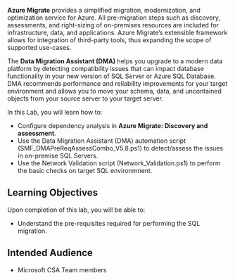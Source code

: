 **Azure Migrate** provides a simplified migration, modernization, and optimization service for Azure. All pre-migration steps such as discovery, assessments, and right-sizing of on-premises resources are included for infrastructure, data, and applications. Azure Migrate’s extensible framework allows for integration of third-party tools, thus expanding the scope of supported use-cases.

The **Data Migration Assistant (DMA)** helps you upgrade to a modern data platform by detecting compatibility issues that can impact database functionality in your new version of SQL Server or Azure SQL Database. DMA recommends performance and reliability improvements for your target environment and allows you to move your schema, data, and uncontained objects from your source server to your target server.

In this Lab, you will learn how to:

- Configure dependency analysis in **Azure Migrate: Discovery and assessment**.
- Use the Data Migration Assistant (DMA) automation script (SMF_DMAPreReqAssessCombo_V5.8.ps1) to detect/assess the issues in on-premise SQL Servers.
- Use the Network Validation script (Network_Validation.ps1) to perform the basic checks on target SQL environmnent.

## Learning Objectives

Upon completion of this lab, you will be able to:

- Understand the pre-requisites required for performing the SQL migration.

## Intended Audience

- Microsoft CSA Team members
